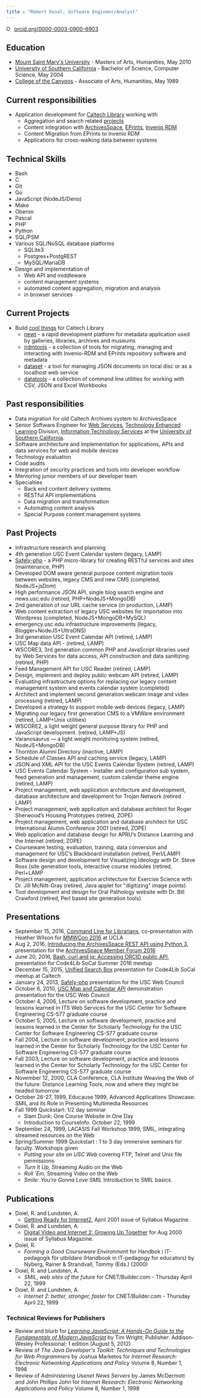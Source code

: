 ```yaml
---
title : "Robert Doiel, Software Engineer/Analyst"
---
```


<a href="https://orcid.org/0000-0003-0900-6903" target="orcid.widget" rel="noopener noreferrer" style="vertical-align:top;"><img src="https://orcid.org/sites/default/files/images/orcid_16x16.png" style="width:1em;margin-right:.5em;" alt="ORCID iD icon">orcid.org/0000-0003-0900-6903</a>

Education
---------

- [Mount Saint Mary's University](http://www.msmu.edu/)  - Masters of Arts, Humanities, May 2010
- [University of Southern California](http://www.usc.edu/) - Bachelor of Science, Computer Science, May 2004
- [College of the Canyons](http://www.canyons.edu/) - Associate of Arts, Humanities, May 1989

Current responsibilities
------------------------

- Application development for [Caltech Library](http://library.caltech.edu) working with
  - Aggregation and search related [projects](https://caltechlibrary.github.io)
  - Content integration with [ArchivesSpace](http://archivesspace.org/), [EPrints](http://eprints.org), [Invenio RDM](https://inveniosoftware.org/products/rdm/)
  - Content Migration from EPrints to Invenio RDM
  - Applications for cross-walking data between systems

Technical Skills
----------------

- Bash
- C
- Git
- Go
- JavaScript (NodeJS/Deno)
- Make
- Oberon
- Pascal
- PHP
- Python
- SQL/PSM
- Various SQL/NoSQL database platforms
  - SQLite3
  - Postgres+PostgREST
  - MySQL/MariaDB
- Design and implementation of
  - Web API and middleware
  - content management systems
  - automated content aggregation, migration and analysis
  - in browser services

Current Projects
----------------

- Build [cool things](https://caltechlibrary.github.io) for Caltech Library
  - [newt](https://caltechlibrary.github.io/newt) - a rapid development platform for metadata application used by galleries, libraries, archives and museums
  - [irdmtools](https://caltechlibrary.github.io/irdmtools) - a collection of tools for migrating, managing and interacting with Invenio-RDM and EPrints repository software and metadata
  - [dataset](https://caltechlibrary.github.io/dataset) - a tool for managing JSON documents on local disc or as a localhost web service
  - [datatools](https://caltechlibrary.github.io/datatools) - a collection of command line utilities for working with CSV, JSON and Excel Workbooks


Past responsibilities
---------------------

- Data migration for old Caltech Archives system to ArchivesSpace
- Senior Software Engineer for [Web Services](http://www.usc.edu/web), [Technology Enhanced Learning](http://tel.usc.edu) Division, [Information Technology Services](http://itservices.usc.edu) at the [University of Southern California](http://www.usc.edu).
- Software architecture and implementation for applications, APIs and data services for web and mobile devices
- Technology evaluation
- Code audits
- Integration of security practices and tools into developer workflow
- Mentoring junior members of our developer team
- Specialties
  - Back end content delivery systems
  - RESTful API implementations
  - Data migration and transformation
  - Automating content analysis
  - Special Purpose content management systems


Past Projects
-------------

- Infrastructure research and planning
- 4th generation USC Event Calendar system (legacy, LAMP)
- [Safely-php](https://github.com/uscwebservices/safely-php) - a PHP micro-library for creating RESTful services and sites (maintenance, PHP)
- Developed DOM aware general purpose content migration tools between websites, legacy CMS and new CMS (completed, NodeJS+jsDom)
- High performance JSON API, single blog search engine and news.usc.edu (retired, PHP+NodeJS+MongoDB)
- 2nd generation of our URL cache service (in production, LAMP)
- Web content extraction of legacy USC websites for importation into Wordpress (completed, NodeJS+MongoDB+MySQL)
- emergency.usc.edu infrastructure improvements (legacy, Blogger+NodeJS+UltraDNS)
- 3rd generation USC Event Calendar API (retired, LAMP)
- USC Map data API - (retired, LAMP)
- WSCORE3, 3rd generation common PHP and JavaScript libraries used by Web Services for data access, API construction and data sanitizing (retired, PHP)
- Feed Management API for USC Reader (retired, LAMP)
- Design, implement and deploy public webcam API (retired, LAMP)
- Evaluating infrastructure options for replacing our legacy content management system and events calendar system (completed)
- Architect and implement second generation webcam image and video processing (retired, LAMP)
- Developed a strategy to support mobile web devices (legacy, LAMP)
- Migrating our legacy first generation CMS to a VMWare environment (retired, LAMP+Unix utilities)
- WSCORE2, a light weight general purpose library for PHP and JavaScript development. (retired, LAMP+JS)
- Varanosaurus &mdash; a light weight monitoring system (retired, NodeJS+MongoDB)
- Thornton Alumni Directory (inactive, LAMP)
- Schedule of Classes API and caching service (legacy, LAMP)
- JSON and XML API for the USC Events Calendar System (retired, LAMP)
- USC Events Calendar System - Installer and configuration sub system, feed generation and management, custom calendar theme engine (retired, LAMP)
- Project management, web application architecture and development, database architecture and development for Trojan Network (retired LAMP)
- Project management, web application and database architect for Roger Sherwood&rsquo;s Housing Prototypes (retired, ZOPE)
- Project management, web application and database architect for USC International Alumni Conference 2001 (retired, ZOPE)
- Web application and database design for APRU&rsquo;s Distance Learning and the Internet (retired, ZOPE)
- Courseware testing, evaluation, training, data conversion and management for USC&rsquo;s Blackboard installation (retired, Perl/LAMP)
- Software design and development for Visualizing Ideology with Dr. Steve Ross (site generation tools, interactive course modules (retired, Perl+LAMP
- Project management, application architecture for Exercise Science  with Dr. Jill McNitt-Gray (retired, Java applet for "digitizing" image points)
- Tool development and design for Oral Pathology website with Dr. Bill Crawford (retired, Perl based site generation tools)

Presentations
-------------

- September 15, 2016, [Command Line for Librarians](https://caltechlibrary.github.io/command-line-for-librarians), co-presentation with Heather Wilson for [MMWCon 2016](https://mmwcon.org/sessions/21a) at UCLA
- Aug 2, 2016, [Introducing the ArchivesSpace REST API using Python 3](https://rsdoiel.github.io/archivesspace-api-workshop), presentation for the [ArchivesSpace Member Forum 2016](https://archivesspace.atlassian.net/wiki/display/ADC/ArchivesSpace+Member+Forum+2016)
- June 20, 2016, [Bash, curl and jq: Accessing ORCID public API](https://rsdoiel.github.io/bash-curl-and-jq-presentation/), presentation for Code4Lib SoCal Summer 2016 meetup
- December 15, 2015, [Unified Search Box](http://caltechlibrary.github.io/unified-search-box/presentation.html) presentation for Code4Lib SoCal meetup at Caltech
- January 24, 2013, [Safely-php](https://docs.google.com/presentation/d/1Efh9Z_HGBOxxYsupHQDok9-CjL4aBC-lGIAnZu5mm1E/edit?usp=sharing) presentation for the USC Web Council
- October 6, 2010, [USC Map and Calendar API](usc-api-demos) demonstration presentation for the USC Web Council
- October 4, 2006, Lecture on software development, practice and lessons learned in ITS Web Services for the USC Center for Software Engineering CS-577 graduate course
- October 5, 2005, Lecture on software development, practice and lessons learned in the Center for Scholarly Technology for the USC Center for Software Engineering CS-577 graduate course
- Fall 2004, Lecture on software development, practice and lessons learned in the Center for Scholarly Technology for the USC Center for Software Engineering CS-577 graduate course
- Fall 2003, Lecture on software development, practice and lessons learned in the Center for Scholarly Technology for the USC Center for Software Engineering CS-577 graduate course
- November 12, 2000, CLA Conference, CLA Institute Weaving the Web of the future: Distance Learning Tools, now and where they might be headed tomorrow
- October 26-27, 1999, Educause 1999, Advanced Applications Showcase: SMIL and its Role in Presenting Multimedia Resources
- Fall 1999 Quickstart: 1/2 day seminar
  - Slam Dunk: One Course Website in One Day
  - Introduction to CourseInfo. October 22, 1999
- September 24, 1999, LACASIS Fall Workshop 1999, SMIL, integrating streamed resources on the Web
- Spring/Summer 1999 Quickstart : 1 to 3 day immersive seminars for faculty. Workshops given
  - _Putting your site on USC Web_ covering FTP, Telnet and Unix file permissions
  - _Turn It Up_, Streaming Audio on the Web
  - _Roll &rsquo;Em_, Streaming Video on the Web
  - _Smile: You&rsquo;re Gonna Love SMIL_ Introduction to SMIL basics.

Publications
------------

- Doiel, R. and Lundsten, A.
  - [Getting Ready for Internet2](https://campustechnology.com/articles/2001/04/getting-ready-for-internet2.aspx), April 2001 issue of Syllabus Magazine.
- Doiel, R. and Lundsten, A.
  - [Digital Video and Internet 2: Growing Up Together](https://campustechnology.com/articles/2001/07/digital-video-and-internet2-growing-up-together.aspx) for Aug 2000 issue of Syllabus Magazine.
- Doiel, R.
  - _Forming a Good Courseware Environment_ for Handbok i IT-pedagogik f&#246;r utbildare (Handbook in IT-pedagogy for educators) by Nyberg, Rainer & Strandvall, Tommy (Eds.) (2000)
- Doiel, R. and Lundsten, A.
  - _SMIL, web sites of the future_ for CNET/Builder.com - Thursday April 22, 1999
- Doiel, R. and Lundsten, A.
  - _Internet 2: better, stronger, faster_ for CNET/Builder.com - Thursday April 22, 1999

### Technical Reviews for Publishers

- Review and blurb for _[Learning JavaScript: A Hands-On Guide to the Fundamentals of Modern JavaScript](http://www.amazon.com/dp/0321832744)_ by Tim Wright; Publisher: Addison-Wesley Professional; 1 edition (August 5, 2012)
- Review of _The Java Developer's Toolkit: Techniques and Technologies for Web Programmers_ by Joshua Marketos for _Internet Research: Electronic Networking Applications and Policy_ Volume 8, Number 1, 1998
- Review of _Administering Usenet News Servers_ by James McDermott and John Phillips John for _Internet Research: Electronic Networking Applications and Policy_ Volume 8, Number 1, 1998

